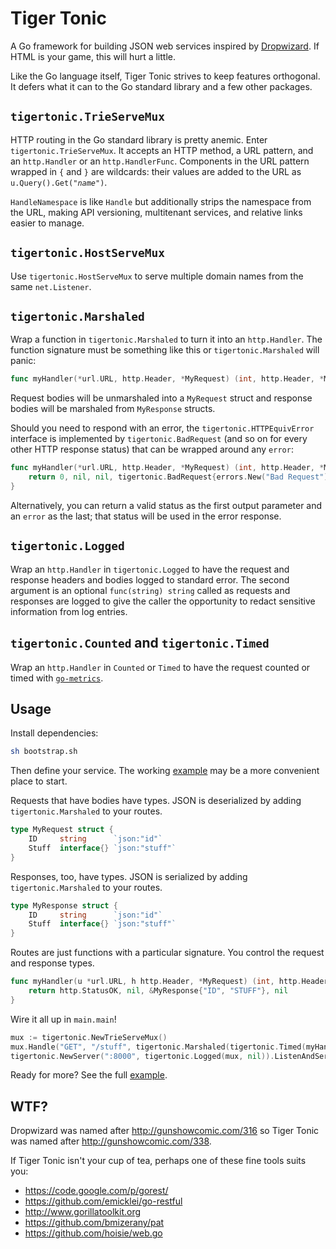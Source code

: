 Tiger Tonic
===========

A Go framework for building JSON web services inspired by [Dropwizard](http://dropwizard.codahale.com).  If HTML is your game, this will hurt a little.

Like the Go language itself, Tiger Tonic strives to keep features orthogonal.  It defers what it can to the Go standard library and a few other packages.

`tigertonic.TrieServeMux`
-------------------------

HTTP routing in the Go standard library is pretty anemic.  Enter `tigertonic.TrieServeMux`.  It accepts an HTTP method, a URL pattern, and an `http.Handler` or an `http.HandlerFunc`.  Components in the URL pattern wrapped in `{` and `}` are wildcards: their values are added to the URL as <code>u.Query().Get("<em>name</em>")</code>.

`HandleNamespace` is like `Handle` but additionally strips the namespace from the URL, making API versioning, multitenant services, and relative links easier to manage.

`tigertonic.HostServeMux`
-------------------------

Use `tigertonic.HostServeMux` to serve multiple domain names from the same `net.Listener`.

`tigertonic.Marshaled`
----------------------

Wrap a function in `tigertonic.Marshaled` to turn it into an `http.Handler`.  The function signature must be something like this or `tigertonic.Marshaled` will panic:

```go
func myHandler(*url.URL, http.Header, *MyRequest) (int, http.Header, *MyResponse, error)
```

Request bodies will be unmarshaled into a `MyRequest` struct and response bodies will be marshaled from `MyResponse` structs.

Should you need to respond with an error, the `tigertonic.HTTPEquivError` interface is implemented by `tigertonic.BadRequest` (and so on for every other HTTP response status) that can be wrapped around any `error`:

```go
func myHandler(*url.URL, http.Header, *MyRequest) (int, http.Header, *MyResponse, error) {
    return 0, nil, nil, tigertonic.BadRequest{errors.New("Bad Request")}
}
```

Alternatively, you can return a valid status as the first output parameter and an `error` as the last; that status will be used in the error response.

`tigertonic.Logged`
-------------------

Wrap an `http.Handler` in `tigertonic.Logged` to have the request and response headers and bodies logged to standard error.  The second argument is an optional `func(string) string` called as requests and responses are logged to give the caller the opportunity to redact sensitive information from log entries.

`tigertonic.Counted` and `tigertonic.Timed`
-------------------------------------------

Wrap an `http.Handler` in `Counted` or `Timed` to have the request counted or timed with [`go-metrics`](https://github.com/rcrowley/go-metrics).

Usage
-----

Install dependencies:

```sh
sh bootstrap.sh
```

Then define your service.  The working [example](https://github.com/rcrowley/go-tigertonic/tree/master/example) may be a more convenient place to start.

Requests that have bodies have types.  JSON is deserialized by adding `tigertonic.Marshaled` to your routes.

```go
type MyRequest struct {
	ID     string      `json:"id"`
	Stuff  interface{} `json:"stuff"`
}
```

Responses, too, have types.  JSON is serialized by adding `tigertonic.Marshaled` to your routes.

```go
type MyResponse struct {
	ID     string      `json:"id"`
	Stuff  interface{} `json:"stuff"`
}
```

Routes are just functions with a particular signature.  You control the request and response types.

```go
func myHandler(u *url.URL, h http.Header, *MyRequest) (int, http.Header, *MyResponse, error) {
    return http.StatusOK, nil, &MyResponse{"ID", "STUFF"}, nil
}
```

Wire it all up in `main.main`!

```go
mux := tigertonic.NewTrieServeMux()
mux.Handle("GET", "/stuff", tigertonic.Marshaled(tigertonic.Timed(myHandler, "myHandler", nil)))
tigertonic.NewServer(":8000", tigertonic.Logged(mux, nil)).ListenAndServe()
```

Ready for more?  See the full [example](https://github.com/rcrowley/go-tigertonic/tree/master/example).

WTF?
----

Dropwizard was named after <http://gunshowcomic.com/316> so Tiger Tonic was named after <http://gunshowcomic.com/338>.

If Tiger Tonic isn't your cup of tea, perhaps one of these fine tools suits you:

* <https://code.google.com/p/gorest/>
* <https://github.com/emicklei/go-restful>
* <http://www.gorillatoolkit.org>
* <https://github.com/bmizerany/pat>
* <https://github.com/hoisie/web.go>

